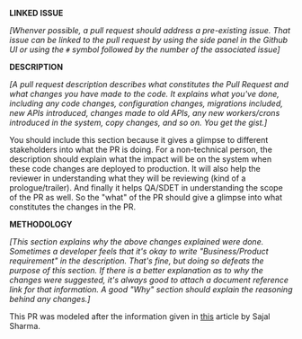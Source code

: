 **LINKED ISSUE**

_[Whenver possible, a pull request should address a pre-existing issue. 
That issue can be linked to the pull request by using the side panel in the Github UI or 
using the `#` symbol followed by the number of the associated issue]_

**DESCRIPTION**

_[A pull request description describes what constitutes the Pull Request and what changes you have made to the code.
It explains what you've done, including any code changes, configuration changes, migrations included, new APIs introduced, 
changes made to old APIs, any new workers/crons introduced in the system, copy changes, and so on. You get the gist.]_

You should include this section because it gives a glimpse to different stakeholders into what the PR is doing.
For a non-technical person, the description should explain what the impact will be on the system when these code changes are deployed to production.
It will also help the reviewer in understanding what they will be reviewing (kind of a prologue/trailer).
And finally it helps QA/SDET in understanding the scope of the PR as well.
So the "what" of the PR should give a glimpse into what constitutes the changes in the PR.

**METHODOLOGY**

_[This section explains why the above changes explained were done.
Sometimes a developer feels that it's okay to write "Business/Product requirement" in the description. That's fine, but doing so defeats the purpose of this section.
If there is a better explanation as to why the changes were suggested, it's always good to attach a document reference link for that information.
A good "Why" section should explain the reasoning behind any changes.]_

This PR was modeled after the information given in [this](https://www.freecodecamp.org/news/how-to-write-a-pull-request-description/) article by Sajal Sharma.
